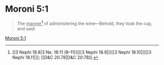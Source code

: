# Moroni 5:1

> The <u>manner</u>[^a] of administering the wine—Behold, they took the cup, and said:

[Moroni 5:1](https://www.churchofjesuschrist.org/study/scriptures/bofm/moro/5?lang=eng&id=p1#p1)


[^a]: [[3 Nephi 18.8|3 Ne. 18:11 (8–11)]][[3 Nephi 18.9|]][[3 Nephi 18.10|]][[3 Nephi 18.11|]]; [[D&C 20.78|D&C 20:78]].  
